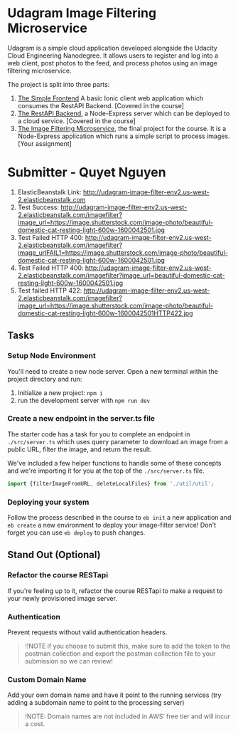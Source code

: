# Udagram Image Filtering Microservice

Udagram is a simple cloud application developed alongside the Udacity Cloud Engineering Nanodegree. It allows users to register and log into a web client, post photos to the feed, and process photos using an image filtering microservice.

The project is split into three parts:
1. [The Simple Frontend](https://github.com/udacity/cloud-developer/tree/master/course-02/exercises/udacity-c2-frontend)
A basic Ionic client web application which consumes the RestAPI Backend. [Covered in the course]
2. [The RestAPI Backend](https://github.com/udacity/cloud-developer/tree/master/course-02/exercises/udacity-c2-restapi), a Node-Express server which can be deployed to a cloud service. [Covered in the course]
3. [The Image Filtering Microservice](https://github.com/udacity/cloud-developer/tree/master/course-02/project/image-filter-starter-code), the final project for the course. It is a Node-Express application which runs a simple script to process images. [Your assignment]

# Submitter - Quyet Nguyen
 1. ElasticBeanstalk Link: http://udagram-image-filter-env2.us-west-2.elasticbeanstalk.com
 2. Test Success: http://udagram-image-filter-env2.us-west-2.elasticbeanstalk.com/imagefilter?image_url=https://image.shutterstock.com/image-photo/beautiful-domestic-cat-resting-light-600w-1600042501.jpg
 3. Test Failed HTTP 400: http://udagram-image-filter-env2.us-west-2.elasticbeanstalk.com/imagefilter?image_urlFAIL1=https://image.shutterstock.com/image-photo/beautiful-domestic-cat-resting-light-600w-1600042501.jpg
 4. Test Failed HTTP 400: http://udagram-image-filter-env2.us-west-2.elasticbeanstalk.com/imagefilter?image_url=beautiful-domestic-cat-resting-light-600w-1600042501.jpg
 5. Test failed HTTP 422: http://udagram-image-filter-env2.us-west-2.elasticbeanstalk.com/imagefilter?image_url=https://image.shutterstock.com/image-photo/beautiful-domestic-cat-resting-light-600w-1600042501HTTP422.jpg


## Tasks

### Setup Node Environment

You'll need to create a new node server. Open a new terminal within the project directory and run:

1. Initialize a new project: `npm i`
2. run the development server with `npm run dev`

### Create a new endpoint in the server.ts file

The starter code has a task for you to complete an endpoint in `./src/server.ts` which uses query parameter to download an image from a public URL, filter the image, and return the result.

We've included a few helper functions to handle some of these concepts and we're importing it for you at the top of the `./src/server.ts`  file.

```typescript
import {filterImageFromURL, deleteLocalFiles} from './util/util';
```

### Deploying your system

Follow the process described in the course to `eb init` a new application and `eb create` a new environment to deploy your image-filter service! Don't forget you can use `eb deploy` to push changes.

## Stand Out (Optional)

### Refactor the course RESTapi

If you're feeling up to it, refactor the course RESTapi to make a request to your newly provisioned image server.

### Authentication

Prevent requests without valid authentication headers.
> !!NOTE if you choose to submit this, make sure to add the token to the postman collection and export the postman collection file to your submission so we can review!

### Custom Domain Name

Add your own domain name and have it point to the running services (try adding a subdomain name to point to the processing server)
> !NOTE: Domain names are not included in AWS’ free tier and will incur a cost.

